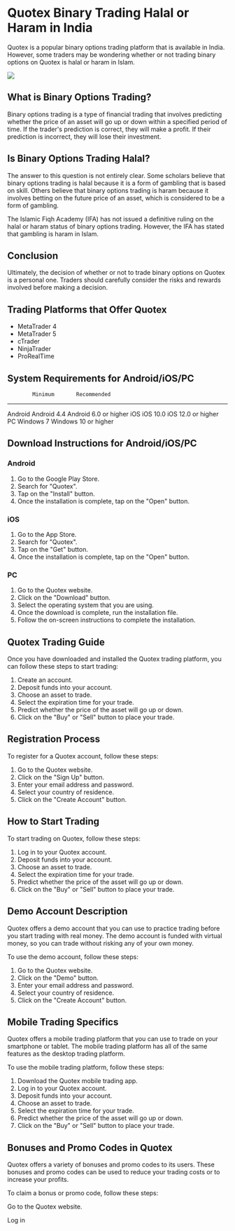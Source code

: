 # Quotex Binary Trading Halal or Haram in India

Quotex is a popular binary options trading platform that is available in
India. However, some traders may be wondering whether or not trading
binary options on Quotex is halal or haram in Islam.

[![](https://static.quotex.io/files/4_en/300_250.jpg)](https://traff.sbs/brokerqxlid)

## What is Binary Options Trading?

Binary options trading is a type of financial trading that involves
predicting whether the price of an asset will go up or down within a
specified period of time. If the trader\'s prediction is correct, they
will make a profit. If their prediction is incorrect, they will lose
their investment.

## Is Binary Options Trading Halal?

The answer to this question is not entirely clear. Some scholars believe
that binary options trading is halal because it is a form of gambling
that is based on skill. Others believe that binary options trading is
haram because it involves betting on the future price of an asset, which
is considered to be a form of gambling.

The Islamic Fiqh Academy (IFA) has not issued a definitive ruling on the
halal or haram status of binary options trading. However, the IFA has
stated that gambling is haram in Islam.

## Conclusion

Ultimately, the decision of whether or not to trade binary options on
Quotex is a personal one. Traders should carefully consider the risks
and rewards involved before making a decision.

## Trading Platforms that Offer Quotex

-   MetaTrader 4
-   MetaTrader 5
-   cTrader
-   NinjaTrader
-   ProRealTime

## System Requirements for Android/iOS/PC

            Minimum       Recommended
  --------- ------------- -----------------------
  Android   Android 4.4   Android 6.0 or higher
  iOS       iOS 10.0      iOS 12.0 or higher
  PC        Windows 7     Windows 10 or higher

## Download Instructions for Android/iOS/PC

### Android

1.  Go to the Google Play Store.
2.  Search for "Quotex".
3.  Tap on the "Install" button.
4.  Once the installation is complete, tap on the "Open" button.

### iOS

1.  Go to the App Store.
2.  Search for "Quotex".
3.  Tap on the "Get" button.
4.  Once the installation is complete, tap on the "Open" button.

### PC

1.  Go to the Quotex website.
2.  Click on the "Download" button.
3.  Select the operating system that you are using.
4.  Once the download is complete, run the installation file.
5.  Follow the on-screen instructions to complete the installation.

## Quotex Trading Guide

Once you have downloaded and installed the Quotex trading platform, you
can follow these steps to start trading:

1.  Create an account.
2.  Deposit funds into your account.
3.  Choose an asset to trade.
4.  Select the expiration time for your trade.
5.  Predict whether the price of the asset will go up or down.
6.  Click on the "Buy" or "Sell" button to place your trade.

## Registration Process

To register for a Quotex account, follow these steps:

1.  Go to the Quotex website.
2.  Click on the "Sign Up" button.
3.  Enter your email address and password.
4.  Select your country of residence.
5.  Click on the "Create Account" button.

## How to Start Trading

To start trading on Quotex, follow these steps:

1.  Log in to your Quotex account.
2.  Deposit funds into your account.
3.  Choose an asset to trade.
4.  Select the expiration time for your trade.
5.  Predict whether the price of the asset will go up or down.
6.  Click on the "Buy" or "Sell" button to place your trade.

## Demo Account Description

Quotex offers a demo account that you can use to practice trading before
you start trading with real money. The demo account is funded with
virtual money, so you can trade without risking any of your own money.

To use the demo account, follow these steps:

1.  Go to the Quotex website.
2.  Click on the "Demo" button.
3.  Enter your email address and password.
4.  Select your country of residence.
5.  Click on the "Create Account" button.

## Mobile Trading Specifics

Quotex offers a mobile trading platform that you can use to trade on
your smartphone or tablet. The mobile trading platform has all of the
same features as the desktop trading platform.

To use the mobile trading platform, follow these steps:

1.  Download the Quotex mobile trading app.
2.  Log in to your Quotex account.
3.  Deposit funds into your account.
4.  Choose an asset to trade.
5.  Select the expiration time for your trade.
6.  Predict whether the price of the asset will go up or down.
7.  Click on the "Buy" or "Sell" button to place your trade.

## Bonuses and Promo Codes in Quotex

Quotex offers a variety of bonuses and promo codes to its users. These
bonuses and promo codes can be used to reduce your trading costs or to
increase your profits.

To claim a bonus or promo code, follow these steps:

Go to the Quotex website.

Log in

